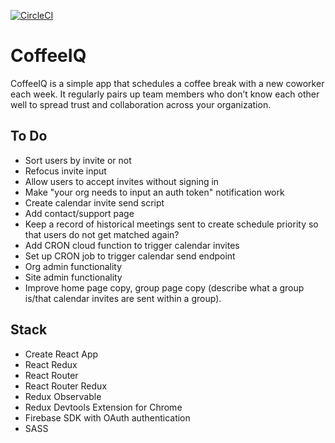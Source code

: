 [![CircleCI](https://circleci.com/gh/benshope/coffeeiq.svg?style=shield&circle-token=520c5f98bda3f7f45656e8de7c96f37e4b03c138)](https://circleci.com/gh/benshope/coffeeiq)

# CoffeeIQ

 CoffeeIQ is a simple app that schedules a coffee break with a new coworker each week.  It regularly pairs up team members who don’t know each other well to spread trust and collaboration across your organization.

## To Do
- Sort users by invite or not
- Refocus invite input
- Allow users to accept invites without signing in
- Make "your org needs to input an auth token" notification work
- Create calendar invite send script
- Add contact/support page
- Keep a record of historical meetings sent to create schedule priority so that users do not get matched again?
- Add CRON cloud function to trigger calendar invites
- Set up CRON job to trigger calendar send endpoint
- Org admin functionality
- Site admin functionality
- Improve home page copy, group page copy (describe what a group is/that calendar invites are sent within a group).

## Stack
- Create React App
- React Redux
- React Router
- React Router Redux
- Redux Observable
- Redux Devtools Extension for Chrome
- Firebase SDK with OAuth authentication
- SASS

